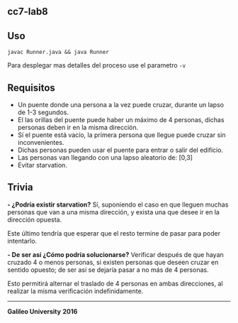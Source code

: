 cc7-lab8
--------
## Uso ##
`javac Runner.java && java Runner`

Para desplegar mas detalles del proceso use el parametro `-v`

## Requisitos ##

 - Un puente donde una persona a la vez puede cruzar, durante un lapso de 1-3 segundos.
 - El las orillas del puente puede haber un máximo de 4 personas, dichas personas deben ir en la misma dirección.
 - Sí el puente está vacío, la primera persona que llegue puede cruzar sin inconvenientes.
 - Dichas personas pueden usar el puente para entrar o salir del edificio.
 - Las personas van llegando con una lapso aleatorio de: [0,3]
 - Evitar starvation.

## Trivia ##

 **- ¿Podría existir starvation?**
Sí, suponiendo el caso en que lleguen muchas personas que van a una misma dirección, y exista una que desee ir en la dirección opuesta. 

Este último tendría que esperar que el resto termine de pasar para poder intentarlo.

 **- De ser así ¿Cómo podría solucionarse?**
Verificar después de que hayan cruzado 4 o menos personas, si existen personas que deseen cruzar en sentido opuesto; de ser así se dejaría pasar a no más de 4 personas. 

Esto permitirá alternar el traslado de 4 personas en ambas direcciones, al realizar la misma verificación indefinidamente.

 


----------

**Galileo University**
**2016**

